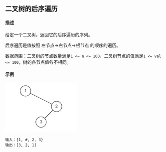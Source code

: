 ## 二叉树的后序遍历

#### 描述

给定一个二叉树，返回它的后序遍历的序列。

后序遍历是值按照 左节点->右节点->根节点 的顺序的遍历。

数据范围：二叉树的节点数量满足`1 <= n <= 100`，二叉树节点的值满足`1 <= val <= 100`，树的各节点值各不相同。

#### 示例

![Alt text](./assets/64547759EAC75079FDBF501CAA589890.png)

```txt
输入：{1, #, 2, 3}
输出：[3, 2, 1]
```
